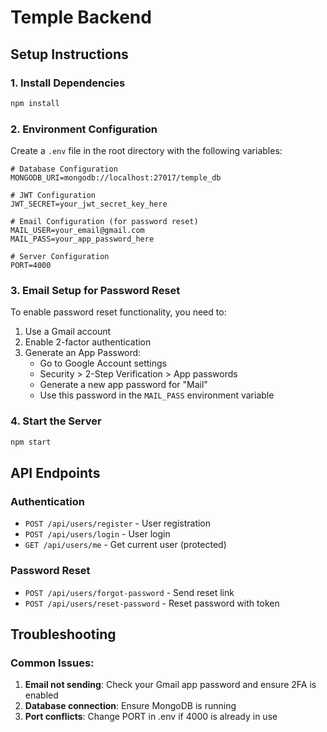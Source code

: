 # Temple Backend

## Setup Instructions

### 1. Install Dependencies
```bash
npm install
```

### 2. Environment Configuration
Create a `.env` file in the root directory with the following variables:

```env
# Database Configuration
MONGODB_URI=mongodb://localhost:27017/temple_db

# JWT Configuration
JWT_SECRET=your_jwt_secret_key_here

# Email Configuration (for password reset)
MAIL_USER=your_email@gmail.com
MAIL_PASS=your_app_password_here

# Server Configuration
PORT=4000
```

### 3. Email Setup for Password Reset
To enable password reset functionality, you need to:

1. Use a Gmail account
2. Enable 2-factor authentication
3. Generate an App Password:
   - Go to Google Account settings
   - Security > 2-Step Verification > App passwords
   - Generate a new app password for "Mail"
   - Use this password in the `MAIL_PASS` environment variable

### 4. Start the Server
```bash
npm start
```

## API Endpoints

### Authentication
- `POST /api/users/register` - User registration
- `POST /api/users/login` - User login
- `GET /api/users/me` - Get current user (protected)

### Password Reset
- `POST /api/users/forgot-password` - Send reset link
- `POST /api/users/reset-password` - Reset password with token

## Troubleshooting

### Common Issues:
1. **Email not sending**: Check your Gmail app password and ensure 2FA is enabled
2. **Database connection**: Ensure MongoDB is running
3. **Port conflicts**: Change PORT in .env if 4000 is already in use 